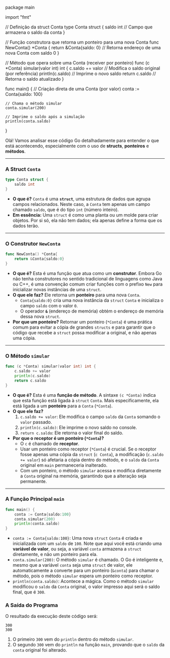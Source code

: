 package main

import "fmt"

// Definição da struct Conta
type Conta struct {
    saldo int // Campo que armazena o saldo da conta
}

// Função construtora que retorna um ponteiro para uma nova Conta
func NewConta() *Conta {
    return &Conta{saldo: 0} // Retorna endereço de uma nova Conta com saldo 0
}

// Método que opera sobre uma Conta (receiver por ponteiro)
func (c *Conta) simular(valor int) int {
    c.saldo += valor        // Modifica o saldo original (por referência)
    println(c.saldo)        // Imprime o novo saldo
    return c.saldo          // Retorna o saldo atualizado
}

func main() {
    // Criação direta de uma Conta (por valor)
    conta := Conta{saldo: 100}
    
    // Chama o método simular
    conta.simular(200)
    
    // Imprime o saldo após a simulação
    println(conta.saldo)
}


Olá\! Vamos analisar esse código Go detalhadamente para entender o que está acontecendo, especialmente com o uso de **structs**, **ponteiros** e **métodos**.

-----

### A Struct `Conta`

```go
type Conta struct {
    saldo int
}
```

  * **O que é?** `Conta` é uma **`struct`**, uma estrutura de dados que agrupa campos relacionados. Neste caso, a `Conta` tem apenas um campo chamado `saldo`, que é do tipo `int` (número inteiro).
  * **Em essência:** Uma `struct` é como uma planta ou um molde para criar objetos. Por si só, ela não tem dados; ela apenas define a forma que os dados terão.

-----

### O Construtor `NewConta`

```go
func NewConta() *Conta{
    return &Conta{saldo:0}
}
```

  * **O que é?** Esta é uma função que atua como um **construtor**. Embora Go não tenha construtores no sentido tradicional de linguagens como Java ou C++, é uma convenção comum criar funções com o prefixo `New` para inicializar novas instâncias de uma `struct`.
  * **O que ele faz?** Ele retorna um **ponteiro** para uma nova `Conta`.
      * `Conta{saldo:0}` cria uma nova instância da `struct` `Conta` e inicializa o campo `saldo` com o valor `0`.
      * O operador **`&`** (endereço de memória) obtém o endereço de memória dessa nova `struct`.
  * **Por que um ponteiro?** Retornar um ponteiro (`*Conta`) é uma prática comum para evitar a cópia de grandes `structs` e para garantir que o código que recebe a `struct` possa modificar a original, e não apenas uma cópia.

-----

### O Método `simular`

```go
func (c *Conta) simular(valor int) int {
    c.saldo += valor
    println(c.saldo)
    return c.saldo
}
```

  * **O que é?** Esta é uma **função de método**. A sintaxe `(c *Conta)` indica que esta função está ligada à `struct` `Conta`. Mais especificamente, ela está ligada a um **ponteiro** para a `Conta` (`*Conta`).
  * **O que ele faz?**
    1.  `c.saldo += valor`: Ele modifica o campo `saldo` da `Conta` somando o `valor` passado.
    2.  `println(c.saldo)`: Ele imprime o novo saldo no console.
    3.  `return c.saldo`: Ele retorna o valor final do saldo.
  * **Por que o receptor é um ponteiro (`*Conta`)?**
      * O `c` é chamado de **receptor**.
      * Usar um ponteiro como receptor (`*Conta`) é crucial. Se o receptor fosse apenas uma cópia da `struct` (`c Conta`), a modificação (`c.saldo += valor`) só afetaria a cópia dentro do método, e o `saldo` da `Conta` original em `main` permaneceria inalterado.
      * Com um ponteiro, o método `simular` acessa e modifica diretamente a `Conta` original na memória, garantindo que a alteração seja permanente.

-----

### A Função Principal `main`

```go
func main() {
    conta := Conta{saldo:100}
    conta.simular(200)
    println(conta.saldo)
}
```

  * `conta := Conta{saldo:100}`: Uma nova `struct` `Conta` é criada e inicializada com um `saldo` de `100`. Note que aqui você está criando uma **variável de valor**, ou seja, a variável `conta` armazena a `struct` diretamente, e não um ponteiro para ela.
  * `conta.simular(200)`: O método `simular` é chamado. O Go é inteligente e, mesmo que a variável `conta` seja uma `struct` de valor, ele automaticamente a converte para um ponteiro (`&conta`) para chamar o método, pois o método `simular` espera um ponteiro como receptor.
  * `println(conta.saldo)`: Acontece a mágica. Como o método `simular` modificou o `saldo` da `Conta` original, o valor impresso aqui será o saldo final, que é `300`.

### A Saída do Programa

O resultado da execução deste código será:

```
300
300
```

1.  O primeiro `300` vem do `println` dentro do método `simular`.
2.  O segundo `300` vem do `println` na função `main`, provando que o `saldo` da `conta` original foi alterado.
